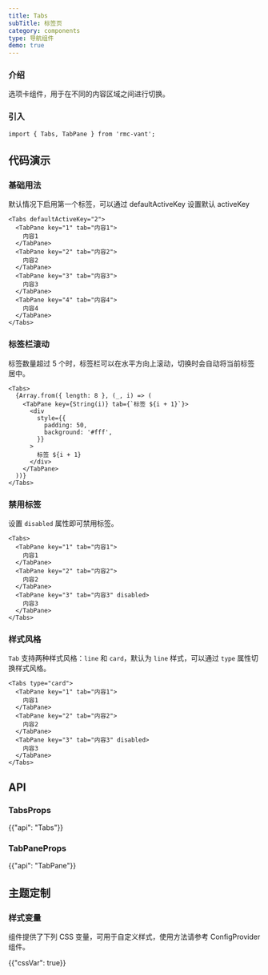 ```yaml
---
title: Tabs
subTitle: 标签页
category: components
type: 导航组件
demo: true
---
```


### 介绍

选项卡组件，用于在不同的内容区域之间进行切换。

### 引入

```tsx
import { Tabs, TabPane } from 'rmc-vant';
```

## 代码演示

### 基础用法

默认情况下启用第一个标签，可以通过 defaultActiveKey 设置默认 activeKey

```tsx
<Tabs defaultActiveKey="2">
  <TabPane key="1" tab="内容1">
    内容1
  </TabPane>
  <TabPane key="2" tab="内容2">
    内容2
  </TabPane>
  <TabPane key="3" tab="内容3">
    内容3
  </TabPane>
  <TabPane key="4" tab="内容4">
    内容4
  </TabPane>
</Tabs>
```

### 标签栏滚动

标签数量超过 5 个时，标签栏可以在水平方向上滚动，切换时会自动将当前标签居中。

```tsx
<Tabs>
  {Array.from({ length: 8 }, (_, i) => (
    <TabPane key={String(i)} tab={`标签 ${i + 1}`}>
      <div
        style={{
          padding: 50,
          background: '#fff',
        }}
      >
        标签 ${i + 1}
      </div>
    </TabPane>
  ))}
</Tabs>
```

### 禁用标签

设置 `disabled` 属性即可禁用标签。

```tsx
<Tabs>
  <TabPane key="1" tab="内容1">
    内容1
  </TabPane>
  <TabPane key="2" tab="内容2">
    内容2
  </TabPane>
  <TabPane key="3" tab="内容3" disabled>
    内容3
  </TabPane>
</Tabs>
```

### 样式风格

`Tab` 支持两种样式风格：`line` 和 `card`，默认为 `line` 样式，可以通过 `type` 属性切换样式风格。

```tsx
<Tabs type="card">
  <TabPane key="1" tab="内容1">
    内容1
  </TabPane>
  <TabPane key="2" tab="内容2">
    内容2
  </TabPane>
  <TabPane key="3" tab="内容3" disabled>
    内容3
  </TabPane>
</Tabs>
```

## API

### TabsProps

{{"api": "Tabs"}}

### TabPaneProps

{{"api": "TabPane"}}

## 主题定制

### 样式变量

组件提供了下列 CSS 变量，可用于自定义样式，使用方法请参考 ConfigProvider 组件。

{{"cssVar": true}}
